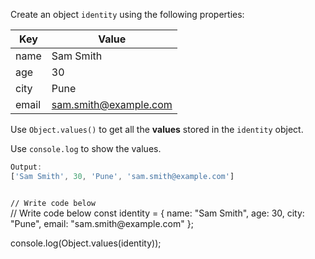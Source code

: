Create an object `identity`
using the following properties:

| Key      | Value                 |
|----------|---------------------- |
| name     | Sam Smith             |
| age      | 30                    |
| city     | Pune                  |
| email    | sam.smith@example.com |

Use `Object.values()` to
get all the **values** stored
in the `identity` object.

Use `console.log` to show the values.
```js
Output:
['Sam Smith', 30, 'Pune', 'sam.smith@example.com']
```
<codeblock language="javascript" type="exercise" testMode="fixedInput">
<code>
// Write code below
</code>

<solution>
// Write code below
const identity = {
  name: "Sam Smith",
  age: 30,
  city: "Pune",
  email: "sam.smith@example.com"
};

console.log(Object.values(identity));
</solution>
</codeblock>
